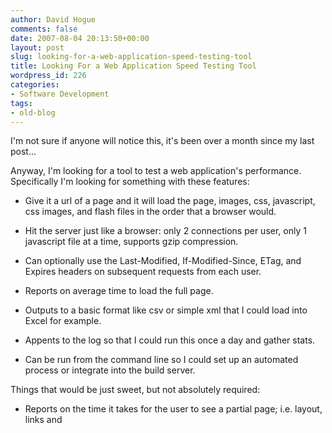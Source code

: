 ```yaml
---
author: David Hogue
comments: false
date: 2007-08-04 20:13:50+00:00
layout: post
slug: looking-for-a-web-application-speed-testing-tool
title: Looking For a Web Application Speed Testing Tool
wordpress_id: 226
categories:
- Software Development
tags:
- old-blog
---
```


I'm not sure if anyone will notice this, it's been over a month since my last post...

Anyway, I'm looking for a tool to test a web application's performance.  Specifically I'm looking for something with these features:



	
  * Give it a url of a page and it will load the page, images, css, javascript, css images, and flash files in the order that a browser would.

	
  * Hit the server just like a browser: only 2 connections per user, only 1 javascript file at a time, supports gzip compression.

	
  * Can optionally use the Last-Modified, If-Modified-Since, ETag, and Expires headers on subsequent requests from each user.

	
  * Reports on average time to load the full page.

	
  * Outputs to a basic format like csv or simple xml that I could load into Excel for example.

	
  * Appents to the log so that I could run this once a day and gather stats.

	
  * Can be run from the command line so I could set up an automated process or integrate into the build server.



Things that would be just sweet, but not absolutely required:

	
  * Reports on the time it takes for the user to see a partial page; i.e. layout, links and 